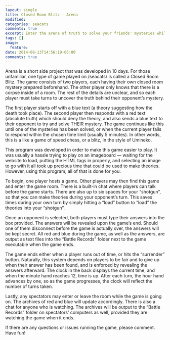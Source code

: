 ```yaml
---
layout: single
title: Closed Room Blitz - Arena
modified:
categories: seacats
comments: true
excerpt: Enter the arena of truth to solve your friends' mysteries while defending your own!
tags: []
image:
  feature:
date: 2014-08-13T14:56:19-05:00
comments: true
---
```


Arena is a short side project that was developed in 10 days. For those unfamiliar, one type of game played on /seacats/ is called a Closed Room Blitz. The game consists of two players, each having their own closed room mystery prepared beforehand. The other player only knows that there is a corpse inside of a room. The rest of the details are unclear, and so each player must take turns to uncover the truth behind their opponent’s mystery.

The first player starts off with a blue text (a theory suggesting how the death took place). The second player then responds with a red text (absolute truth) which should deny the theory, and also sends a blue text to their opponent to try and solve THEIR mystery. The game continues like this until one of the mysteries has been solved, or when the current player fails to respond within the chosen time limit (usually 5 minutes). In other words, this is a like a game of speed chess, or a blitz, in the style of Umineko.

This program was developed in order to make this game easier to play. It was usually a hassle trying to play on an imageboard — waiting for the website to load, putting the HTML tags in properly, and selecting an image to go with it all took up precious time that could be used to make theories. However, using this program, all of that is done for you.

To begin, one player hosts a game. Other players may then find this game and enter the game room. There is a built-in chat where players can talk before the game starts. There are also up to six spaces for your “shotgun”, so that you can make theories during your opponent’s turn. This saves times during your own turn by simply hitting a “load” button to “load” the theories into your “shotgun”.

Once an opponent is selected, both players must type their answers into the box provided. The answers will be revealed upon the game’s end. Should one of them disconnect before the game is actually over, the answers will be kept secret. All red and blue during the game, as well as the answers, are output as text files into the “Battle Records” folder next to the game executable when the game ends.

The game ends either when a player runs out of time, or hits the “surrender” button. Naturally, this system depends on players to be fair and to give up when their answer has been found, and is enforced by revealing the answers afterward. The clock in the back displays the current time, and when the minute hand reaches 12, time is up. After each turn, the hour hand advances by one, so as the game progresses, the clock will reflect the number of turns taken.

Lastly, any spectators may enter or leave the room while the game is going on. The archives of red and blue will update accordingly. There is also a chat for anyone who is watching. The archives will be output to the “Battle Records” folder on spectators’ computers as well, provided they are watching the game when it ends.


If there are any questions or issues running the game, please comment. Have fun!
